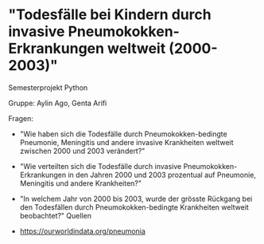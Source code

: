 # "Todesfälle bei Kindern durch invasive Pneumokokken-Erkrankungen weltweit (2000-2003)"
Semesterprojekt Python

Gruppe: Aylin Ago, Genta Arifi

Fragen:

- "Wie haben sich die Todesfälle durch Pneumokokken-bedingte Pneumonie, Meningitis und andere invasive Krankheiten weltweit zwischen 2000 und 2003 verändert?"
- "Wie verteilten sich die Todesfälle durch invasive Pneumokokken-Erkrankungen in den Jahren 2000 und 2003 prozentual auf Pneumonie, Meningitis und andere Krankheiten?"
- "In welchem Jahr von 2000 bis 2003, wurde der grösste Rückgang bei den Todesfällen durch Pneumokokken-bedingte Krankheiten weltweit beobachtet?"
Quellen

- https://ourworldindata.org/pneumonia








